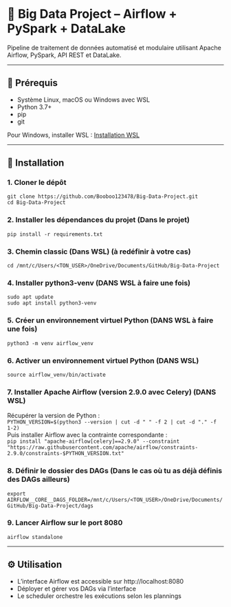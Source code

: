 # 🚀 Big Data Project – Airflow + PySpark + DataLake

Pipeline de traitement de données automatisé et modulaire utilisant Apache Airflow, PySpark, API REST et DataLake.

---

## 📁 Prérequis

- Système Linux, macOS ou Windows avec WSL  
- Python 3.7+  
- pip  
- git  

Pour Windows, installer WSL : [Installation WSL](https://learn.microsoft.com/fr-fr/windows/wsl/install)

---

## 🧱 Installation

### 1. Cloner le dépôt  
`git clone https://github.com/Booboo123478/Big-Data-Project.git`  
`cd Big-Data-Project`

### 2. Installer les dépendances du projet (Dans le projet)
`pip install -r requirements.txt`

### 3. Chemin classic (Dans WSL) (à redéfinir à votre cas)
`cd /mnt/c/Users/<TON_USER>/OneDrive/Documents/GitHub/Big-Data-Project`

### 4. Installer python3-venv (DANS WSL à faire une fois)
`sudo apt update`  
`sudo apt install python3-venv`

### 5. Créer un environnement virtuel Python (DANS WSL à faire une fois)
`python3 -m venv airflow_venv` 

### 6. Activer un environnement virtuel Python (DANS WSL)
`source airflow_venv/bin/activate`

### 7. Installer Apache Airflow (version 2.9.0 avec Celery)  (DANS WSL)
Récupérer la version de Python :  
`PYTHON_VERSION=$(python3 --version | cut -d " " -f 2 | cut -d "." -f 1-2)`  
Puis installer Airflow avec la contrainte correspondante :  
`pip install "apache-airflow[celery]==2.9.0" --constraint "https://raw.githubusercontent.com/apache/airflow/constraints-2.9.0/constraints-$PYTHON_VERSION.txt"`

### 8. Définir le dossier des DAGs (Dans le cas où tu as déjà définis des DAGs ailleurs)
`export AIRFLOW__CORE__DAGS_FOLDER=/mnt/c/Users/<TON_USER>/OneDrive/Documents/GitHub/Big-Data-Project/dags`

### 9. Lancer Airflow sur le port 8080
`airflow standalone`


---

## ⚙️ Utilisation

- L’interface Airflow est accessible sur http://localhost:8080  
- Déployer et gérer vos DAGs via l’interface  
- Le scheduler orchestre les exécutions selon les plannings
